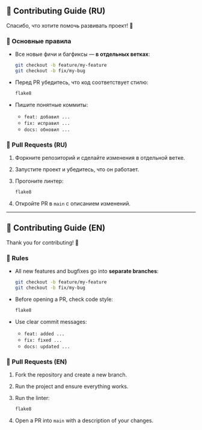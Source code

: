 ## 🤝 Contributing Guide (RU)

Спасибо, что хотите помочь развивать проект! 🚀

### 📌 Основные правила

* Все новые фичи и багфиксы — **в отдельных ветках**:

  ```bash
  git checkout -b feature/my-feature
  git checkout -b fix/my-bug
  ```

* Перед PR убедитесь, что код соответствует стилю:

  ```bash
  flake8
  ```

* Пишите понятные коммиты:

  * `feat: добавил ...`
  * `fix: исправил ...`
  * `docs: обновил ...`

### 🔀 Pull Requests (RU)

1. Форкните репозиторий и сделайте изменения в отдельной ветке.
2. Запустите проект и убедитесь, что он работает.
3. Прогоните линтер:

   ```bash
   flake8
   ```

4. Откройте PR в `main` с описанием изменений.

---

## 🤝 Contributing Guide (EN)

Thank you for contributing! 🚀

### 📌 Rules

* All new features and bugfixes go into **separate branches**:

  ```bash
  git checkout -b feature/my-feature
  git checkout -b fix/my-bug
  ```

* Before opening a PR, check code style:

  ```bash
  flake8
  ```

* Use clear commit messages:

  * `feat: added ...`
  * `fix: fixed ...`
  * `docs: updated ...`

### 🔀 Pull Requests (EN)

1. Fork the repository and create a new branch.
2. Run the project and ensure everything works.
3. Run the linter:

   ```bash
   flake8
   ```

4. Open a PR into `main` with a description of your changes.
